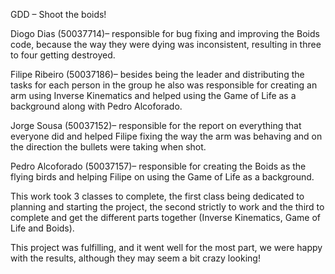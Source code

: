 GDD – Shoot the boids!

 
Diogo Dias (50037714)– responsible for bug fixing and improving the Boids code, because the way they were dying was inconsistent, resulting in three to four getting destroyed.
 
Filipe Ribeiro (50037186)– besides being the leader and distributing the tasks for each person in the group he also was responsible for creating an arm using Inverse Kinematics and helped using the Game of Life as a background along with Pedro Alcoforado. 
 
Jorge Sousa (50037152)– responsible for the report on everything that everyone did and helped Filipe fixing the way the arm was behaving and on the direction the bullets were taking when shot.
 
Pedro Alcoforado (50037157)– responsible for creating the Boids as the flying birds and helping Filipe on using the Game of Life as a background.
 
 
 
This work took 3 classes to complete, the first class being dedicated to planning and starting the project, the second strictly to work and the third to complete and get the different parts together (Inverse Kinematics, Game of Life and Boids).
 
This project was fulfilling, and it went well for the most part, we were happy with the results, although they may seem a bit crazy looking!
 
